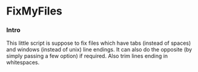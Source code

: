 # FixMyFiles

### Intro

This little script is suppose to fix files which have tabs (instead of spaces) and windows (instead of unix) line endings. It can also do the opposite (by simply passing a few option) if required. Also trim lines ending in whitespaces.